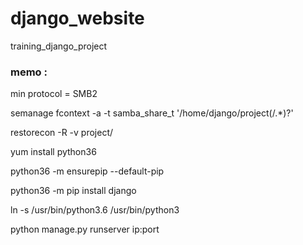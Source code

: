 # django_website
training_django_project


### memo : 
min protocol = SMB2

semanage fcontext -a -t samba_share_t '/home/django/project(/.*)?'

restorecon -R -v project/

yum install python36

python36 -m ensurepip --default-pip

python36 -m pip install django

ln -s /usr/bin/python3.6 /usr/bin/python3

python manage.py runserver ip:port
